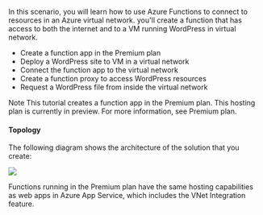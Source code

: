 In this scenario, you will learn how to use Azure Functions to connect to resources in an Azure virtual network. you'll create a function that has access to both the internet and to a VM running WordPress in virtual network.

- Create a function app in the Premium plan
- Deploy a WordPress site to VM in a virtual network
- Connect the function app to the virtual network
- Create a function proxy to access WordPress resources
- Request a WordPress file from inside the virtual network

Note
This tutorial creates a function app in the Premium plan. This hosting plan is currently in preview. For more information, see Premium plan.

#### Topology
The following diagram shows the architecture of the solution that you create:

![](https://github.com/fenago/katacoda-scenarios/raw/master/azure-functions/azure-functions-virtual-network/steps/1/1.png)

Functions running in the Premium plan have the same hosting capabilities as web apps in Azure App Service, which includes the VNet Integration feature.

